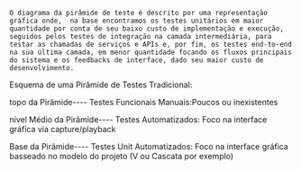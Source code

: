 	O diagrama da pirâmide de teste é descrito por uma representação gráfica onde,  na base encontramos os testes unitários em maior quantidade por conta de seu baixo custo de implementação e execução, seguidos pelos testes de integração na camada intermediária, para testar as chamadas de serviços e APIs e, por fim, os testes end-to-end na sua última camada, em menor quantidade focando os fluxos principais do sistema e os feedbacks de interface, dado seu maior custo de desenvolvimento.
  
  

Esquema de uma Pirâmide de Testes Tradicional:


topo da Pirâmide---- Testes Funcionais Manuais:Poucos ou inexistentes 

nível Médio da Pirâmide---- Testes Automatizados: Foco na interface gráfica via capture/playback

Base da Pirâmide---- Testes Unit Automatizados: Foco na interface gráfica basseado no modelo do projeto (V ou Cascata por exemplo)
